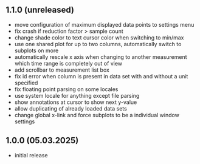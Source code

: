 ## 1.1.0 (unreleased)
* move configuration of maximum displayed data points to settings menu
* fix crash if reduction factor > sample count
* change shade color to text cursor color when switching to min/max
* use one shared plot for up to two columns, automatically switch to subplots on more
* automatically rescale x axis when changing to another measurement which time range is completely out of view
* add scrollbar to measurement list box
* fix id error when column is present in data set with and without a unit specified
* fix floating point parsing on some locales
* use system locale for anything except file parsing
* show annotations at cursor to show next y-value
* allow duplicating of already loaded data sets
* change global x-link and force subplots to be a individual window settings

## 1.0.0 (05.03.2025)
* initial release